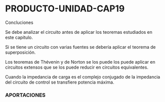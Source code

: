 # PRODUCTO-UNIDAD-CAP19


Concluciones

Se debe analizar el circuito antes de aplicar los teoremas estudiados en este capitulo.

Si se tiene un circuito con varias fuentes se debería aplicar el teorema de superposición.

Los teoremas de Thévenin y de Norton se los puede los puede aplicar en circuitos extensos 
que se los puede reducir en circuitos equivalentes.

Cuando la impedancia de carga es el complejo conjugado de la impedancia del circuito de 
control se transfiere potencia máxima.


### APORTACIONES

